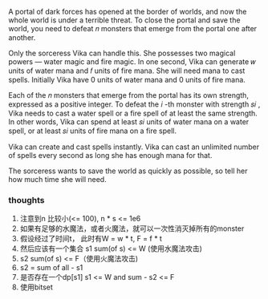 A portal of dark forces has opened at the border of worlds, and now the whole world is under a terrible threat. To close
the portal and save the world, you need to defeat 𝑛
monsters that emerge from the portal one after another.

Only the sorceress Vika can handle this. She possesses two magical powers — water magic and fire magic. In one second,
Vika can generate 𝑤
units of water mana and 𝑓
units of fire mana. She will need mana to cast spells. Initially Vika have 0
units of water mana and 0
units of fire mana.

Each of the 𝑛
monsters that emerge from the portal has its own strength, expressed as a positive integer. To defeat the 𝑖
-th monster with strength 𝑠𝑖
, Vika needs to cast a water spell or a fire spell of at least the same strength. In other words, Vika can spend at
least 𝑠𝑖
units of water mana on a water spell, or at least 𝑠𝑖
units of fire mana on a fire spell.

Vika can create and cast spells instantly. Vika can cast an unlimited number of spells every second as long she has
enough mana for that.

The sorceress wants to save the world as quickly as possible, so tell her how much time she will need.

### thoughts

1. 注意到n 比较小(<= 100), n * s <= 1e6
2. 如果有足够的水魔法，或者火魔法，就可以一次性消灭掉所有的monster
3. 假设经过了时间t， 此时有W = w * t, F = f * t
4. 然后应该有一个集合 s1 sum(of s) <= W (使用水魔法攻击)
5. s2 sum(of s) <= F（使用火魔法攻击)
6. s2 = sum of all - s1
7. 是否存在一个dp[s1] s1 <= W and sum - s2 <= F
8. 使用bitset
